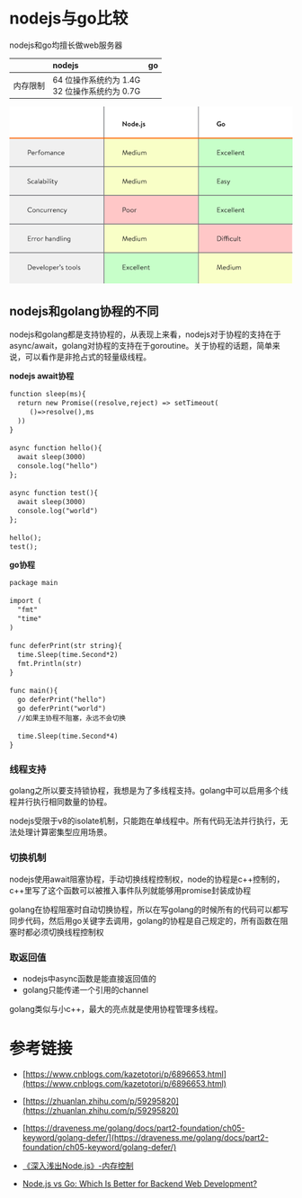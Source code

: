 # nodejs与go比较 

nodejs和go均擅长做web服务器

|        |   nodejs  |  go |
| :---------- | :------ | :------ |
| 内存限制      | 64 位操作系统约为 1.4G<BR>32 位操作系统约为 0.7G |  |

![go-nodejs-comparison.png](/img/go-nodejs-comparison.png)


## nodejs和golang协程的不同

nodejs和golang都是支持协程的，从表现上来看，nodejs对于协程的支持在于async/await，golang对协程的支持在于goroutine。关于协程的话题，简单来说，可以看作是非抢占式的轻量级线程。

**nodejs await协程**
```
function sleep(ms){
  return new Promise((resolve,reject) => setTimeout(
     ()=>resolve(),ms
  ))
}

async function hello(){
  await sleep(3000)
  console.log("hello")
};

async function test(){
  await sleep(3000)
  console.log("world")
};

hello();
test();
```


**go协程**
```
package main

import (
  "fmt"
  "time"
)

func deferPrint(str string){
  time.Sleep(time.Second*2)
  fmt.Println(str)
}

func main(){
  go deferPrint("hello")
  go deferPrint("world")
  //如果主协程不阻塞，永远不会切换

  time.Sleep(time.Second*4)
}
```

### 线程支持

golang之所以要支持锁协程，我想是为了多线程支持。golang中可以启用多个线程并行执行相同数量的协程。

nodejs受限于v8的isolate机制，只能跑在单线程中。所有代码无法并行执行，无法处理计算密集型应用场景。

### 切换机制

nodejs使用await阻塞协程，手动切换线程控制权，node的协程是c++控制的，c++里写了这个函数可以被推入事件队列就能够用promise封装成协程

golang在协程阻塞时自动切换协程，所以在写golang的时候所有的代码可以都写同步代码，然后用go关键字去调用，golang的协程是自己规定的，所有函数在阻塞时都必须切换线程控制权

### 取返回值

* nodejs中async函数是能直接返回值的
* golang只能传递一个引用的channel

golang类似与小c++，最大的亮点就是使用协程管理多线程。

# 参考链接

- [https://www.cnblogs.com/kazetotori/p/6896653.html](https://www.cnblogs.com/kazetotori/p/6896653.html)

- [https://zhuanlan.zhihu.com/p/59295820](https://zhuanlan.zhihu.com/p/59295820)

- [https://draveness.me/golang/docs/part2-foundation/ch05-keyword/golang-defer/](https://draveness.me/golang/docs/part2-foundation/ch05-keyword/golang-defer/)

- [《深入浅出Node.js》-内存控制](https://lz5z.com/%E6%B7%B1%E5%85%A5%E6%B5%85%E5%87%BANode-js-%E5%86%85%E5%AD%98%E6%8E%A7%E5%88%B6/)

- [Node.js vs Go: Which Is Better for Backend Web Development?](https://yalantis.com/blog/golang-vs-nodejs-comparison/)
